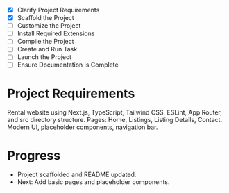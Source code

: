 - [x] Clarify Project Requirements
- [x] Scaffold the Project
- [ ] Customize the Project
- [ ] Install Required Extensions
- [ ] Compile the Project
- [ ] Create and Run Task
- [ ] Launch the Project
- [ ] Ensure Documentation is Complete

# Project Requirements
Rental website using Next.js, TypeScript, Tailwind CSS, ESLint, App Router, and src directory structure. Pages: Home, Listings, Listing Details, Contact. Modern UI, placeholder components, navigation bar.

# Progress
- Project scaffolded and README updated.
- Next: Add basic pages and placeholder components.
